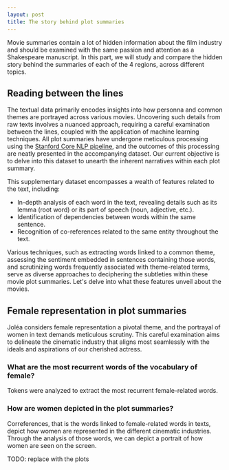 ```yaml
---
layout: post
title: The story behind plot summaries
---
```


Movie summaries contain a lot of hidden information about the film industry and should be examined with the same passion and attention as a Shakespeare manuscript. 
In this part, we will study and compare the hidden story behind the summaries of each of the 4 regions, across different topics.

## Reading between the lines

The textual data primarily encodes insights into how personna and common themes are portrayed across various movies. Uncovering such details from raw texts involves a nuanced approach, requiring a careful examination between the lines, coupled with the application of machine learning techniques. All plot summaries have undergone meticulous processing using the [Stanford Core NLP pipeline](https://stanfordnlp.github.io/CoreNLP/pipeline.html), and the outcomes of this processing are neatly presented in the accompanying dataset. Our current objective is to delve into this dataset to unearth the inherent narratives within each plot summary.

This supplementary dataset encompasses a wealth of features related to the text, including:
- In-depth analysis of each word in the text, revealing details such as its lemma (root word) or its part of speech (noun, adjective, etc.).
- Identification of dependencies between words within the same sentence.
- Recognition of co-references related to the same entity throughout the text.

Various techniques, such as extracting words linked to a common theme, assessing the sentiment embedded in sentences containing those words, and scrutinizing words frequently associated with theme-related terms, serve as diverse approaches to deciphering the subtleties within these movie plot summaries. Let's delve into what these features unveil about the movies.

## Female representation in plot summaries

Joléa considers female representation a pivotal theme, and the portrayal of women in text demands meticulous scrutiny. This careful examination aims to delineate the cinematic industry that aligns most seamlessly with the ideals and aspirations of our cherished actress.


### What are the most recurrent words of the vocabulary of female?

Tokens were analyzed to extract the most recurrent female-related words. 

### How are women depicted in the plot summaries?

Correferences, that is the words linked to female-related words in texts, depict how women are represented in the different cinematic industries. Through the analysis of those words, we can depict a portrait of how women are seen on the screen. 

TODO: replace with the plots

<html lang="en">
<head>
    <meta charset="UTF-8">
    <meta name="viewport" content="width=device-width, initial-scale=1.0">
    <title>Interactive Image Selector</title>
    <style>
        #imageContainer {
            text-align: center;
            margin-top: 20px;
        }

        #imageSelector {
            border-radius: 8px;
            padding: 8px;
            border: 1px solid #ccc;
            font-size: 16px; 
            margin-bottom: 20px;
        }

        .hidden {
            display: none;
        }

        .caption {
            margin-top: 10px;
            font-style: italic;
        }
    </style>
</head>
<body>

<div id="imageContainer">
    <label for="imageSelector">Part of speech: </label>
    <select id="imageSelector" onchange="showSelectedImage()">
        <option value="NOUN">Nouns</option>
        <option value="ADJ">Adjectives</option>
        <option value="VERB">Verbs</option>
        <option value="PROPN">Proper nouns</option>
    </select>

    <img id="NOUN" src="images/flore.jpg" alt="Image 1">
    <div id="NOUNCaption" class="caption">Caption for Nouns</div>

    <img id="ADJ" src="images/flore.jpg" alt="Image 2" class="hidden">
    <div id="ADJCaption" class="caption">Caption for Adjectives</div>

    <img id="VERB" src="images/flore.jpg" alt="Image 3" class="hidden">
    <div id="VERBCaption" class="caption">Caption for Verbs</div>

    <img id="PROPN" src="images/flore.jpg" alt="Image 4" class="hidden">
    <div id="PROPNCaption" class="caption">Caption for Proper Nouns</div>
</div>

<script>
    // Show the first image initially
    document.getElementById('NOUN').classList.remove('hidden');

    function showSelectedImage() {
        // Hide all images and captions
        var elements = document.querySelectorAll('img, .caption');
        elements.forEach(function (element) {
            element.classList.add('hidden');
        });

        // Show the selected image and caption
        var selectedImageId = document.getElementById('imageSelector').value;
        var selectedImage = document.getElementById(selectedImageId);
        var selectedCaption = document.getElementById(selectedImageId + 'Caption');
        
        if (selectedImage && selectedCaption) {
            selectedImage.classList.remove('hidden');
            selectedCaption.classList.remove('hidden');
        }
    }
</script>

</body>
</html>


